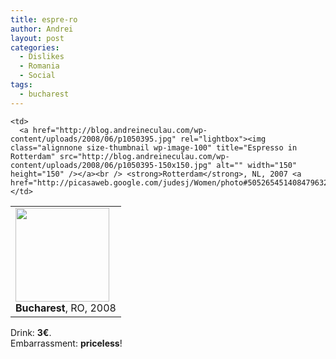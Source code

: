 ```yaml
---
title: espre-ro
author: Andrei
layout: post
categories:
  - Dislikes
  - Romania
  - Social
tags:
  - bucharest
---
```

<table border="0">
  <tr>
    <td>
      <a href="http://blog.andreineculau.com/wp-content/uploads/2008/06/fotografii-0034.jpg" rel="lightbox"><img class="alignnone size-thumbnail wp-image-99" title="Espresso în Cișmigiu" src="http://blog.andreineculau.com/wp-content/uploads/2008/06/fotografii-0034-150x150.jpg" alt="" width="150" height="150" /></a><br /> <strong>Bucharest</strong>, RO, 2008
    </td>
    
    <td>
      <a href="http://blog.andreineculau.com/wp-content/uploads/2008/06/p1050395.jpg" rel="lightbox"><img class="alignnone size-thumbnail wp-image-100" title="Espresso in Rotterdam" src="http://blog.andreineculau.com/wp-content/uploads/2008/06/p1050395-150x150.jpg" alt="" width="150" height="150" /></a><br /> <strong>Rotterdam</strong>, NL, 2007 <a href="http://picasaweb.google.com/judesj/Women/photo#5052654514084796322">Via</a>
    </td>
  </tr>
</table>

Drink: **3€**.  
Embarrassment: **priceless**!